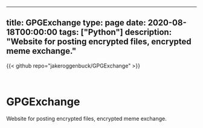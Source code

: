 
---
title: GPGExchange
type: page
date: 2020-08-18T00:00:00
tags: ["Python"]
description: "Website for posting encrypted files, encrypted meme exchange."
---

{{< github repo="jakeroggenbuck/GPGExchange" >}}

<br>

# GPGExchange
Website for posting encrypted files, encrypted meme exchange.
